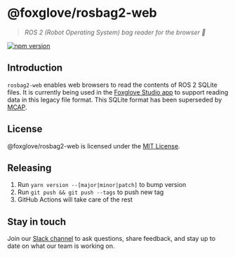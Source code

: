 # @foxglove/rosbag2-web

> _ROS 2 (Robot Operating System) bag reader for the browser 👜_

[![npm version](https://img.shields.io/npm/v/@foxglove/rosbag2-web.svg?style=flat)](https://www.npmjs.com/package/@foxglove/rosbag2-web)

## Introduction

`rosbag2-web` enables web browsers to read the contents of ROS 2 SQLite files. It is currently being used in the [Foxglove Studio app](https://studio.foxglove.dev) to support reading data in this legacy file format. This SQLite format has been superseded by [MCAP](https://mcap.dev).

## License

@foxglove/rosbag2-web is licensed under the [MIT License](https://opensource.org/licenses/MIT).

## Releasing

1. Run `yarn version --[major|minor|patch]` to bump version
2. Run `git push && git push --tags` to push new tag
3. GitHub Actions will take care of the rest

## Stay in touch

Join our [Slack channel](https://foxglove.dev/join-slack) to ask questions, share feedback, and stay up to date on what our team is working on.
